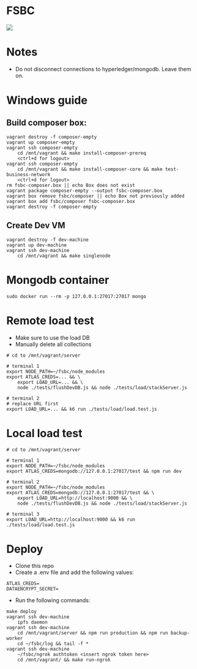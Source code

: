 # FSBC
![](https://travis-ci.org/thailekha/fsbc.svg?branch=master)

# Notes
- Do not disconnect connections to hyperledger/mongodb. Leave them on.

# Windows guide
## Build composer box:
```
vagrant destroy -f composer-empty
vagrant up composer-empty
vagrant ssh composer-empty
    cd /mnt/vagrant && make install-composer-prereq
    <ctrl+d for logout>
vagrant ssh composer-empty
    cd /mnt/vagrant && make install-composer-core && make test-business-network
    <ctrl+d for logout>
rm fsbc-composer.box || echo Box does not exist
vagrant package composer-empty --output fsbc-composer.box
vagrant box remove fsbc/composer || echo Box not previously added
vagrant box add fsbc/composer fsbc-composer.box
vagrant destroy -f composer-empty
```
## Create Dev VM
```
vagrant destroy -f dev-machine
vagrant up dev-machine
vagrant ssh dev-machine
    cd /mnt/vagrant && make singlenode
```

# Mongodb container
```
sudo docker run --rm -p 127.0.0.1:27017:27017 mongo
```

# Remote load test
- Make sure to use the load DB
- Manually delete all collections
```
# cd to /mnt/vagrant/server

# terminal 1
export NODE_PATH=~/fsbc/node_modules
export ATLAS_CREDS=... && \
    export LOAD_URL=... && \
    node ./tests/flushDevDB.js && node ./tests/load/stackServer.js

# terminal 2
# replace URL first
export LOAD_URL=... && k6 run ./tests/load/load.test.js
```

# Local load test
```
# cd to /mnt/vagrant/server

# terminal 1
export NODE_PATH=~/fsbc/node_modules
export ATLAS_CREDS=mongodb://127.0.0.1:27017/test && npm run dev

# terminal 2
export NODE_PATH=~/fsbc/node_modules
export ATLAS_CREDS=mongodb://127.0.0.1:27017/test && \
    export LOAD_URL=http://localhost:9000 && \
    node ./tests/flushDevDB.js && node ./tests/load/stackServer.js

# terminal 3
export LOAD_URL=http://localhost:9000 && k6 run ./tests/load/load.test.js
```

# Deploy
- Clone this repo
- Create a .env file and add the following values:
```
ATLAS_CREDS=
DATAENCRYPT_SECRET=
```
- Run the following commands:
```
make deploy
vagrant ssh dev-machine
    ipfs daemon
vagrant ssh dev-machine
    cd /mnt/vagrant/server && npm run production && npm run backup-worker
    cd ~/fsbc/log && tail -f *
vagrant ssh dev-machine
    ~/fsbc/ngrok authtoken <insert ngrok token here>
    cd /mnt/vagrant/ && make run-ngrok
```